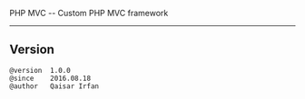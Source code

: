 PHP MVC -- Custom PHP MVC framework

<hr>

## Version

```
@version  1.0.0
@since    2016.08.18
@author   Qaisar Irfan
```
